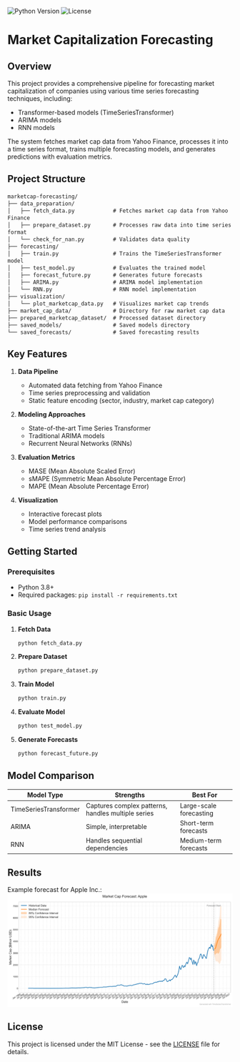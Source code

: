 ![Python Version](https://img.shields.io/badge/python-3.8%2B-blue)
![License](https://img.shields.io/badge/license-MIT-green)

# Market Capitalization Forecasting

## Overview

This project provides a comprehensive pipeline for forecasting market capitalization of companies using various time series forecasting techniques, including:

- Transformer-based models (TimeSeriesTransformer)
- ARIMA models
- RNN models

The system fetches market cap data from Yahoo Finance, processes it into a time series format, trains multiple forecasting models, and generates predictions with evaluation metrics.

## Project Structure

```
marketcap-forecasting/
├── data_preparation/
│   ├── fetch_data.py            # Fetches market cap data from Yahoo Finance
│   ├── prepare_dataset.py       # Processes raw data into time series format
│   └── check_for_nan.py         # Validates data quality
├── forecasting/
│   ├── train.py                 # Trains the TimeSeriesTransformer model
│   ├── test_model.py            # Evaluates the trained model
│   ├── forecast_future.py       # Generates future forecasts
│   ├── ARIMA.py                 # ARIMA model implementation
│   └── RNN.py                   # RNN model implementation
├── visualization/
│   └── plot_marketcap_data.py   # Visualizes market cap trends
├── market_cap_data/             # Directory for raw market cap data
├── prepared_marketcap_dataset/  # Processed dataset directory
├── saved_models/                # Saved models directory
└── saved_forecasts/             # Saved forecasting results
```

## Key Features

1. **Data Pipeline**

   - Automated data fetching from Yahoo Finance
   - Time series preprocessing and validation
   - Static feature encoding (sector, industry, market cap category)

2. **Modeling Approaches**

   - State-of-the-art Time Series Transformer
   - Traditional ARIMA models
   - Recurrent Neural Networks (RNNs)

3. **Evaluation Metrics**

   - MASE (Mean Absolute Scaled Error)
   - sMAPE (Symmetric Mean Absolute Percentage Error)
   - MAPE (Mean Absolute Percentage Error)

4. **Visualization**
   - Interactive forecast plots
   - Model performance comparisons
   - Time series trend analysis

## Getting Started

### Prerequisites

- Python 3.8+
- Required packages: `pip install -r requirements.txt`

### Basic Usage

1. **Fetch Data**

   ```bash
   python fetch_data.py
   ```

2. **Prepare Dataset**

   ```bash
   python prepare_dataset.py
   ```

3. **Train Model**

   ```bash
   python train.py
   ```

4. **Evaluate Model**

   ```bash
   python test_model.py
   ```

5. **Generate Forecasts**
   ```bash
   python forecast_future.py
   ```

## Model Comparison

| Model Type            | Strengths                                          | Best For                |
| --------------------- | -------------------------------------------------- | ----------------------- |
| TimeSeriesTransformer | Captures complex patterns, handles multiple series | Large-scale forecasting |
| ARIMA                 | Simple, interpretable                              | Short-term forecasts    |
| RNN                   | Handles sequential dependencies                    | Medium-term forecasts   |

## Results

Example forecast for Apple Inc.:
![Apple Forecast Example](saved_forecasts/transformers_forecasts/Apple_forecast.png)

## License

This project is licensed under the MIT License - see the [LICENSE](LICENSE) file for details.
